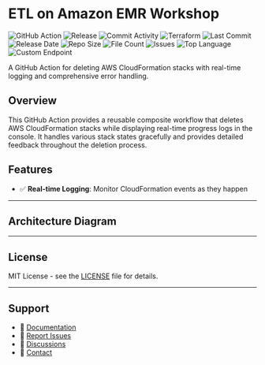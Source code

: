 # ETL on Amazon EMR Workshop

![GitHub Action](https://img.shields.io/badge/GitHub-Action-blue?logo=github)&nbsp;![Release](https://github.com/subhamay-bhattacharyya/2607-emr-tf/actions/workflows/release.yaml/badge.svg)&nbsp;![Commit Activity](https://img.shields.io/github/commit-activity/t/subhamay-bhattacharyya/2607-emr-tf)&nbsp;![Terraform](https://img.shields.io/badge/AWS-Terraform-orange?logo=amazonaws)&nbsp;![Last Commit](https://img.shields.io/github/last-commit/subhamay-bhattacharyya/2607-emr-tf)&nbsp;![Release Date](https://img.shields.io/github/release-date/subhamay-bhattacharyya/2607-emr-tf)&nbsp;![Repo Size](https://img.shields.io/github/repo-size/subhamay-bhattacharyya/2607-emr-tf)&nbsp;![File Count](https://img.shields.io/github/directory-file-count/subhamay-bhattacharyya/2607-emr-tf)&nbsp;![Issues](https://img.shields.io/github/issues/subhamay-bhattacharyya/2607-emr-tf)&nbsp;![Top Language](https://img.shields.io/github/languages/top/subhamay-bhattacharyya/2607-emr-tf)&nbsp;![Custom Endpoint](https://img.shields.io/endpoint?url=https://gist.githubusercontent.com/bsubhamay/3acacfbf30bb34c96110a15ff05d57c0/raw/2607-emr-tf.json?)


A GitHub Action for deleting AWS CloudFormation stacks with real-time logging and comprehensive error handling.

## Overview

This GitHub Action provides a reusable composite workflow that deletes AWS CloudFormation stacks while displaying real-time progress logs in the console. It handles various stack states gracefully and provides detailed feedback throughout the deletion process.

## Features

- ✅ **Real-time Logging**: Monitor CloudFormation events as they happen

---

## Architecture Diagram


---

## License

MIT License - see the [LICENSE](LICENSE) file for details.

---

## Support

- 📖 [Documentation](https://github.com/subhamay-bhattacharyya/2607-emr-tf/wiki)
- 🐛 [Report Issues](https://github.com/subhamay-bhattacharyya/2607-emr-tf/issues)
- 💬 [Discussions](https://github.com/subhamay-bhattacharyya/2607-emr-tf/discussions)
- 📧 [Contact](mailto:support@subhamay.aws@gmail.com)